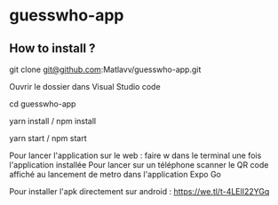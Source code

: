 # guesswho-app

## How to install ?

git clone git@github.com:Matlavv/guesswho-app.git

Ouvrir le dossier dans Visual Studio code 

cd guesswho-app

yarn install / npm install

yarn start / npm start


Pour lancer l'application sur le web : faire w dans le terminal une fois l'application installée
Pour lancer sur un téléphone scanner le QR code affiché au lancement de metro dans l'application Expo Go

Pour installer l'apk directement sur android :
https://we.tl/t-4LElI22YGq
